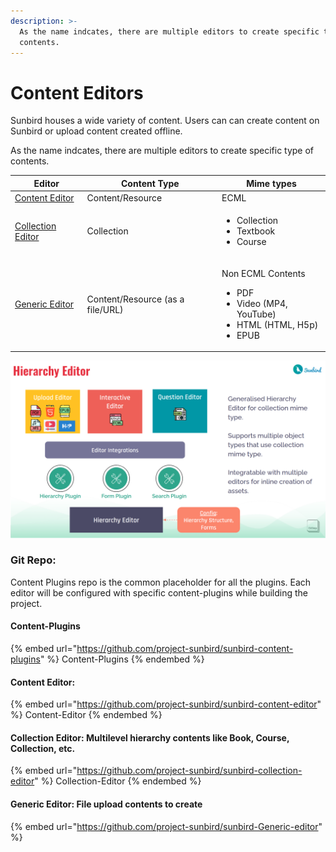 ```yaml
---
description: >-
  As the name indcates, there are multiple editors to create specific type of
  contents.
---
```


# Content Editors

Sunbird houses a wide variety of content. Users can can create content on Sunbird or upload content created offline.&#x20;

As the name indcates, there are multiple editors to create specific type of contents.

| Editor                                                                            | Content Type                     | Mime types                                                                                                       |
| --------------------------------------------------------------------------------- | -------------------------------- | ---------------------------------------------------------------------------------------------------------------- |
| [Content Editor](https://github.com/project-sunbird/sunbird-content-editor)       | Content/Resource                 | ECML                                                                                                             |
| [Collection Editor](https://github.com/project-sunbird/sunbird-collection-editor) | Collection                       | <ul><li>Collection</li><li>Textbook</li><li>Course</li></ul>                                                     |
| [Generic Editor](https://github.com/project-sunbird/sunbird-generic-editor)       | Content/Resource (as a file/URL) | <p>Non ECML Contents</p><ul><li>PDF</li><li>Video (MP4, YouTube)</li><li>HTML (HTML, H5p)</li><li>EPUB</li></ul> |

![](<../../../../.gitbook/assets/Screenshot from 2021-11-24 14-52-26.png>)

### Git Repo:

Content Plugins repo is the common placeholder for all the plugins. Each editor will be configured with specific content-plugins while building the project.

#### Content-Plugins

{% embed url="https://github.com/project-sunbird/sunbird-content-plugins" %}
Content-Plugins
{% endembed %}

#### Content Editor:

{% embed url="https://github.com/project-sunbird/sunbird-content-editor" %}
Content-Editor
{% endembed %}

#### Collection Editor: Multilevel hierarchy contents like Book, Course, Collection, etc.

{% embed url="https://github.com/project-sunbird/sunbird-collection-editor" %}
Collection-Editor
{% endembed %}

#### Generic Editor: File upload contents to create

{% embed url="https://github.com/project-sunbird/sunbird-Generic-editor" %}
